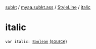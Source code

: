 [subkt](../../index.md) / [myaa.subkt.ass](../index.md) / [StyleLine](index.md) / [italic](./italic.md)

# italic

`var italic: `[`Boolean`](https://kotlinlang.org/api/latest/jvm/stdlib/kotlin/-boolean/index.html) [(source)](https://github.com/Myaamori/SubKt/blob/0.1.4/src/main/kotlin/myaa/subkt/ass/parser.kt#L545)